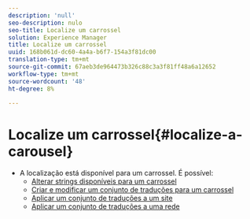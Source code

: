 ```yaml
---
description: 'null'
seo-description: nulo
seo-title: Localize um carrossel
solution: Experience Manager
title: Localize um carrossel
uuid: 168b061d-dc60-4a4a-b6f7-154a3f81dc00
translation-type: tm+mt
source-git-commit: 67aeb3de964473b326c88c3a3f81ff48a6a12652
workflow-type: tm+mt
source-wordcount: '48'
ht-degree: 8%

---
```



# Localize um carrossel{#localize-a-carousel}

* A localização está disponível para um carrossel. É possível:
   * [Alterar strings disponíveis para um carrossel](/help/using/c-settings-other/c-translation-sets/c-localize-strings.md#section_l2z_hkn_xz)
   * [Criar e modificar um conjunto de traduções para um carrossel](/help/using/c-settings-other/c-translation-sets/t-create-modify-translation-sets.md)
   * [Aplicar um conjunto de traduções a um site](/help/using/c-settings-other/c-translation-sets/t-apply-a-translation-set-to-a-site.md)
   * [Aplicar um conjunto de traduções a uma rede](/help/using/c-settings-other/c-translation-sets/t-apply-a-translation-set-to-a-network.md)

